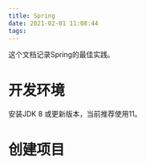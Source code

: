 ```yaml
---
title: Spring
date: 2021-02-01 11:08:44
tags:
---
```


这个文档记录Spring的最佳实践。

# 开发环境

安装JDK 8 或更新版本，当前推荐使用11。

# 创建项目

